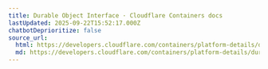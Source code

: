 ```yaml
---
title: Durable Object Interface · Cloudflare Containers docs
lastUpdated: 2025-09-22T15:52:17.000Z
chatbotDeprioritize: false
source_url:
  html: https://developers.cloudflare.com/containers/platform-details/durable-object-methods/
  md: https://developers.cloudflare.com/containers/platform-details/durable-object-methods/index.md
---
```


